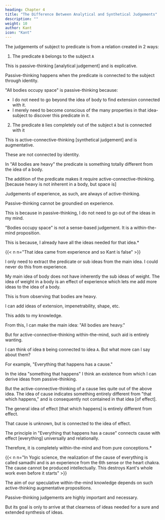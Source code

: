 ```yaml
---
heading: Chapter 4
title: "The Difference Between Analytical and Synthetical Judgements" 
description: ""
weight: 10
author: Kant
icon: "Kant"
---
```



<!-- IV. Of The Difference Between Analytical and Synthetical Judgements. -->

The judgements of subject to predicate is from a relation created in 2 ways: 

 <!-- is cogitated (I mention affirmative judgements only here; the application to negative will be very easy), this relation is possible in two different ways. -->

1. The predicate `B` belongs to the subject `A`

This is passive-thinking [analytical judgement] and is explicative.

 <!-- as somewhat which is contained (though covertly) in the conception A; or -->

Passive-thinking happens when the predicate is connected to the subject through identity.

<!-- Analytical judgements (affirmative) are those in which the connection of the predicate with the subject is cogitated  -->

<!-- This adds in the predicate nothing to the conception of the subject, but only analyse it into its constituent conceptions, which were thought already in the subject, although in a confused manner;  -->

<!-- an analytical judgement are extended-->
"All bodies occupy space" is passive-thinking because:
- I do not need to go beyond the idea of body to find extension connected with it.
- I merely need to become conscious of the many properties in that idea-subject to discover this predicate in it.

<!-- which I think in that conception, in order to  -->
<!-- analyse the conception or -->

2. The predicate `B` lies completely out of the subject `A` but is connected with it

This is active-connective-thinking [synthetical judgement] and is augmentative. 
<!-- -->

These are not connected by identity.

 <!-- in which this connection is cogitated without , are called synthetical judgements.  -->

<!-- This adds to our conceptions of the subject a predicate which was not contained in it, and which no analysis could ever have discovered therein.  -->

In "All bodies are heavy" the predicate is something totally different from the idea of a body. 

<!-- that which I think in the mere conception of a body. By  -->

The addition of the predicate makes it require active-connective-thinking. [because heavy is not inherent in a body, but space is]

<!-- , therefore, it becomes a synthetical judgement. -->

Judgements of experience, as such, are always of active-thinking. 

<!-- synthetical.  -->

Passive-thinking cannot be groundied on experience.

This is because in passive-thinking, I do not need to go out of the ideas in my mind. 

 <!--  are extended sphere of my conceptions, and therefore recourse to the testimony of experience is quite unnecessary.  empirical  -->

"Bodies occupy space" is not a sense-based judgement. It is a within-the-mind proposition.

This is because, I already have all the ideas needed for that idea.*

{{< n n="That idea came from experience and so Kant is false" >}}

<!-- in my conception all the requisite conditions for the judgement, and  -->

I only need to extract the predicate or sub ideas from the main idea. I could never do this from experience.

 <!-- conception, according to the principle of contradiction, and thereby at the same time become conscious of the necessity of the judgement, a necessity which I could never learn from experience.  -->

My main idea of body does not have inherently the sub ideas of weight. The idea of weight in a body is an effect of experience which lets me add more ideas to the idea of a body. 

<!-- On the other hand, though at first I do not at all include the predicate of weight in my conception of body in general, that conception still indicates an object of experience, a part of the totality of experience, to which I can still add other parts;  -->

This is from observing that bodies are heavy.

I can add ideas of extension, impenetrability, shape, etc.

This adds to my knowledge. 

From this, I can make the main idea: "All bodies are heavy."

<!-- all which are cogitated in this conception. But now I extend my knowledge, and looking back on experience from which I had derived this conception of body, I find weight at all times connected with the above characteristics, and therefore I synthetically add to my conceptions this as a predicate, and say, "All bodies are heavy." Thus it is experience upon which rests the possibility of the synthesis of the predicate of weight with the conception of body, because both conceptions, although the one is not contained in the other, still belong to one another (only contingently, however), as parts of a whole, namely, of experience, which is itself a synthesis of intuitions. -->


 <!-- to synthetical judgements a priori, -->
But for active-connective-thinking within-the-mind, such aid is entirely wanting.

I can think of idea `B` being connected to idea `A`. But what more can I say about them?

<!-- If I go out of and beyond the conception A, in order to recognize another B as connected with it, what foundation have I to rest on, whereby to render the synthesis possible?  -->

<!-- I have here no longer the advantage of looking out in the sphere of experience for what I want. Let us take,  -->

For example, "Everything that happens has a cause." 

In the idea "something that happens" I think an existence from which I can derive ideas from passive-thinking. 

<!-- which a certain time antecedes, and from this I can derive analytical judgements. conception   conception conception-->

But the active-connective-thinking of a cause lies quite out of the above idea. The idea of cause indicates something entirely different from "that which happens," and is consequently not contained in that idea [of effect]. 

The general idea of effect [that which happens] is entirely different from effect. 

That cause is unknown, but is connected to the idea of effect. 


<!-- How then am I able to assert concerning the general conception—"that which happens"—something entirely different from that conception, and to recognize the conception of cause although not contained in it, yet as belonging to it, and even necessarily? 

What is here the unknown = X, upon which the understanding rests when it believes it has found, out of the conception A a foreign predicate B, which it nevertheless considers to be connected with it?  -->


The principle in "Everything that happens has a cause" connects cause with effect [everything] universally and relationally. 

Therefore, it is completely within-the-mind and from pure conceptions.*

{{< n n="In Yogic science, the realization of the cause of everything is called samadhi and is an experience from the 6th sense or the heart chakra. The cause cannot be produced intellectually. This destroys Kant's whole work even before it starts" >}}

<!-- It cannot be experience, because the principle adduced annexes the two representations, cause and effect, to the representation existence, not only with universality, which experience cannot give, but also with the expression of necessity, therefore  -->


 <!-- synthetical analytical  conceptions -->
The aim of our speculative within-the-mind knowledge depends on such active-thinking augmentative propositions.

Passive-thinking judgements are highly important and necessary.

But its goal is only to arrive at that clearness of ideas needed for a sure and extended synthesis of ideas.

<!-- , and this alone is a real acquisition. -->